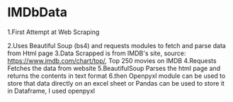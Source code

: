 # IMDbData
1.First Attempt at Web Scraping

2.Uses Beautiful Soup (bs4) and requests modules to fetch and parse data from Html page
3.Data Scrapped is from IMDB's site, source: https://www.imdb.com/chart/top/, Top 250 movies on IMDB
4.Requests Fetches the data from website
5.BeautifulSoup Parses the html page and returns the contents in text format
6.then Openpyxl module can be used to store that data directly on an excel sheet or Pandas can be used to store it in Dataframe, I used openpyxl

